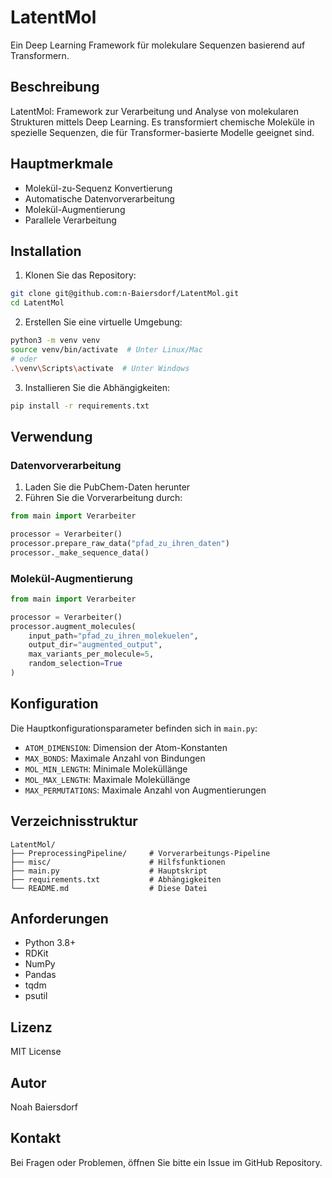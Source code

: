 # LatentMol

Ein Deep Learning Framework für molekulare Sequenzen basierend auf Transformern.

## Beschreibung

LatentMol: Framework zur Verarbeitung und Analyse von molekularen Strukturen mittels Deep Learning. Es transformiert chemische Moleküle in spezielle Sequenzen, die für Transformer-basierte Modelle geeignet sind.

## Hauptmerkmale

- Molekül-zu-Sequenz Konvertierung
- Automatische Datenvorverarbeitung
- Molekül-Augmentierung
- Parallele Verarbeitung

## Installation

1. Klonen Sie das Repository:
```bash
git clone git@github.com:n-Baiersdorf/LatentMol.git
cd LatentMol
```

2. Erstellen Sie eine virtuelle Umgebung:
```bash
python3 -m venv venv
source venv/bin/activate  # Unter Linux/Mac
# oder
.\venv\Scripts\activate  # Unter Windows
```

3. Installieren Sie die Abhängigkeiten:
```bash
pip install -r requirements.txt
```

## Verwendung

### Datenvorverarbeitung

1. Laden Sie die PubChem-Daten herunter
2. Führen Sie die Vorverarbeitung durch:
```python
from main import Verarbeiter

processor = Verarbeiter()
processor.prepare_raw_data("pfad_zu_ihren_daten")
processor._make_sequence_data()
```

### Molekül-Augmentierung

```python
from main import Verarbeiter

processor = Verarbeiter()
processor.augment_molecules(
    input_path="pfad_zu_ihren_molekuelen",
    output_dir="augmented_output",
    max_variants_per_molecule=5,
    random_selection=True
)
```

## Konfiguration

Die Hauptkonfigurationsparameter befinden sich in `main.py`:

- `ATOM_DIMENSION`: Dimension der Atom-Konstanten
- `MAX_BONDS`: Maximale Anzahl von Bindungen
- `MOL_MIN_LENGTH`: Minimale Moleküllänge
- `MOL_MAX_LENGTH`: Maximale Moleküllänge
- `MAX_PERMUTATIONS`: Maximale Anzahl von Augmentierungen

## Verzeichnisstruktur

```
LatentMol/
├── PreprocessingPipeline/     # Vorverarbeitungs-Pipeline
├── misc/                      # Hilfsfunktionen
├── main.py                    # Hauptskript
├── requirements.txt           # Abhängigkeiten
└── README.md                  # Diese Datei
```

## Anforderungen

- Python 3.8+
- RDKit
- NumPy
- Pandas
- tqdm
- psutil

## Lizenz

MIT License

## Autor

Noah Baiersdorf

## Kontakt

Bei Fragen oder Problemen, öffnen Sie bitte ein Issue im GitHub Repository.

